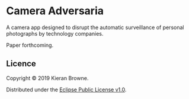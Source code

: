 # Camera Adversaria

A camera app designed to disrupt the automatic surveillance of personal photographs by technology companies.

Paper forthcoming.

## Licence

Copyright © 2019 Kieran Browne.

Distributed under the [Eclipse Public License v1.0](http://www.eclipse.org/legal/epl-v10.html).
